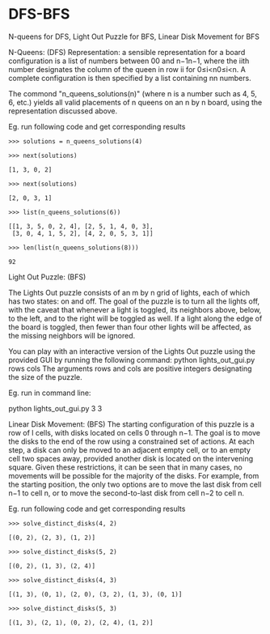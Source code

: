 # DFS-BFS
N-queens for DFS, Light Out Puzzle for BFS, Linear Disk Movement for BFS


N-Queens: (DFS)
Representation: a sensible representation for a board configuration is a list of numbers between 00 and n−1n−1, 
where the iith number designates the column of the queen in row ii for 0≤i<n0≤i<n. A complete configuration is 
then specified by a list containing nn numbers.

The commond "n_queens_solutions(n)" (where n is a number such as 4, 5, 6, etc.) yields all valid placements of 
n queens on an n by n board, using the representation discussed above.

Eg. run following code and get corresponding results

    >>> solutions = n_queens_solutions(4)
    
    >>> next(solutions)
    
    [1, 3, 0, 2]
    
    >>> next(solutions)
    
    [2, 0, 3, 1]
    
    >>> list(n_queens_solutions(6))
    
    [[1, 3, 5, 0, 2, 4], [2, 5, 1, 4, 0, 3],
     [3, 0, 4, 1, 5, 2], [4, 2, 0, 5, 3, 1]]
     
    >>> len(list(n_queens_solutions(8)))
    
    92
    


Light Out Puzzle: (BFS)

The Lights Out puzzle consists of an m by n grid of lights, each of which has two states: on and off. The goal of 
the puzzle is to turn all the lights off, with the caveat that whenever a light is toggled, its neighbors above, 
below, to the left, and to the right will be toggled as well. If a light along the edge of the board is toggled, 
then fewer than four other lights will be affected, as the missing neighbors will be ignored.

You can play with an interactive version of the Lights Out puzzle using the provided GUI by running the following 
command:
python lights_out_gui.py rows cols
The arguments rows and cols are positive integers designating the size of the puzzle.

Eg. run in command line:

python lights_out_gui.py 3 3


Linear Disk Movement: (BFS)
The starting configuration of this puzzle is a row of l cells, with disks located on cells 0 through n−1. The goal 
is to move the disks to the end of the row using a constrained set of actions. At each step, a disk can only be moved 
to an adjacent empty cell, or to an empty cell two spaces away, provided another disk is located on the intervening 
square. Given these restrictions, it can be seen that in many cases, no movements will be possible for the majority 
of the disks. For example, from the starting position, the only two options are to move the last disk from cell n−1 
to cell n, or to move the second-to-last disk from cell n−2 to cell n.

Eg. run following code and get corresponding results

    >>> solve_distinct_disks(4, 2)
    
    [(0, 2), (2, 3), (1, 2)]
    
    >>> solve_distinct_disks(5, 2)
    
    [(0, 2), (1, 3), (2, 4)]
    
    >>> solve_distinct_disks(4, 3)
    
    [(1, 3), (0, 1), (2, 0), (3, 2), (1, 3), (0, 1)]
    
    >>> solve_distinct_disks(5, 3)
    
    [(1, 3), (2, 1), (0, 2), (2, 4), (1, 2)]
    

